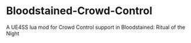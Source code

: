 # Bloodstained-Crowd-Control
A UE4SS lua mod for Crowd Control support in Bloodstained: Ritual of the Night

